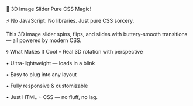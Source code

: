 🚀 3D Image Slider Pure CSS Magic!

⚡ No JavaScript. No libraries. Just pure CSS sorcery.

This 3D image slider spins, flips, and slides with buttery-smooth transitions — all powered by modern CSS.

🌀 What Makes It Cool
• 	Real 3D rotation with perspective

•   Ultra-lightweight — loads in a blink

• 	Easy to plug into any layout

• 	Fully responsive & customizable

•   Just HTML + CSS — no fluff, no lag.
